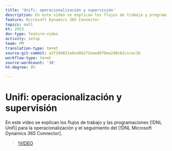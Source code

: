 ```yaml
---
title: 'Unifi: operacionalización y supervisión'
description: En este vídeo se explican los flujos de trabajo y programaciones de Unifi para la operacionalización y supervisión de Microsoft Dynamics 365 Connector.
feature: Microsoft Dynamics 365 Connector
topics: null
kt: 2953
doc-type: feature-video
activity: setup
team: PM
translation-type: tm+mt
source-git-commit: a2f194821a9ce06272eaed979ee2d8c62cccac2b
workflow-type: tm+mt
source-wordcount: '38'
ht-degree: 0%

---
```



# Unifi: operacionalización y supervisión

En este vídeo se explican los flujos de trabajo y las programaciones [!DNL Unifi] para la operacionalización y el seguimiento del [!DNL Microsoft Dynamics 365 Connector].

>[!VIDEO](https://video.tv.adobe.com/v/27391?quality=12)

